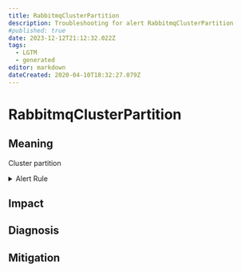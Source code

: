 ```yaml
---
title: RabbitmqClusterPartition
description: Troubleshooting for alert RabbitmqClusterPartition
#published: true
date: 2023-12-12T21:12:32.022Z
tags: 
  - LGTM
  - generated
editor: markdown
dateCreated: 2020-04-10T18:32:27.079Z
---
```


# RabbitmqClusterPartition

## Meaning
[//]: # "Short paragraph that explains what the alert means"
Cluster partition

<details>
  <summary>Alert Rule</summary>

{{% rule "rabbitmq/kbudde-rabbitmq-exporter.yml" "RabbitmqClusterPartition" %}}

<!-- Rule when generated

```yaml
alert: RabbitmqClusterPartition
expr: rabbitmq_partitions > 0
for: 0m
labels:
    severity: critical
annotations:
    summary: RabbitMQ cluster partition (instance {{ $labels.instance }})
    description: |-
        Cluster partition
          VALUE = {{ $value }}
          LABELS = {{ $labels }}
    runbook: https://github.com/srerun/prometheus-alerts/blob/main/content/runbooks/kbudde-rabbitmq-exporter/RabbitmqClusterPartition.md

```

-->

</details>


## Impact
[//]: # "What could / will happen if the alert is not addressed"



## Diagnosis
[//]: # "Steps to take to identify the cause of the problem"



## Mitigation
[//]: # "The steps necessary to resolve the alert"
